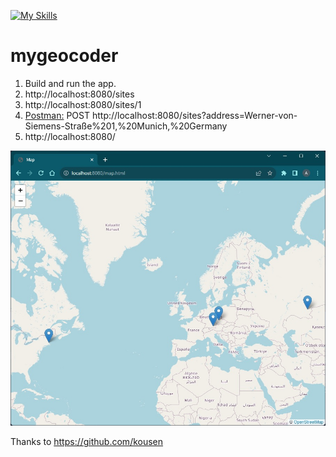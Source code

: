 [![My Skills](https://skillicons.dev/icons?i=java,spring,gradle,html,js,postman&theme=light)](https://skillicons.dev)
# mygeocoder

1. Build and run the app.
2. http://localhost:8080/sites
3. http://localhost:8080/sites/1
4. [Postman:](https://www.postman.com/) POST http://localhost:8080/sites?address=Werner-von-Siemens-Straße%201,%20Munich,%20Germany
5. http://localhost:8080/

![screenshot](src/main/resources/static/screenshot.jpg?raw=true)

Thanks to https://github.com/kousen

